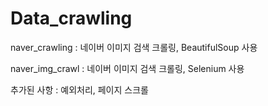 # Data_crawling

naver_crawling : 네이버 이미지 검색 크롤링, BeautifulSoup 사용



naver_img_crawl : 네이버 이미지 검색 크롤링, Selenium 사용

추가된 사항 : 예외처리, 페이지 스크롤
